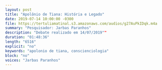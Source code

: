 ```yaml
---
layout: post
title: "Apolônio de Tiana: História e Legado"
date: 2019-07-14 10:00:00 -0300
file: https://tertuliamatinal.s3.amazonaws.com/audios/g27AuPkIDqk.m4a
summary: "Pesquisador: Jarbas Paranhos"
description: "Debate realizado em 14/07/2019""
duration: "01:48:36" 
length: "6516"
explicit: "no" 
keywords: "apolonio de tiana, conscienciologia"
block: "no" 
voices: "Jarbas Paranhos"
---
```

